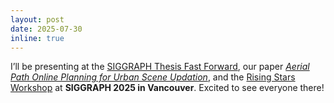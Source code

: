 ```yaml
---
layout: post
date: 2025-07-30
inline: true
---
```


I’ll be presenting at the [SIGGRAPH Thesis Fast Forward](https://s2025.conference-schedule.org/presentation/?id=thea_103&sess=sess329), our paper *[Aerial Path Online Planning for Urban Scene Updation](https://vcc.tech/research/2025/DroneUpdate)*, and the [Rising Stars Workshop](https://www.wigraph.org/events/2025-rising-stars-workshop/) at **SIGGRAPH 2025 in Vancouver**. Excited to see everyone there!